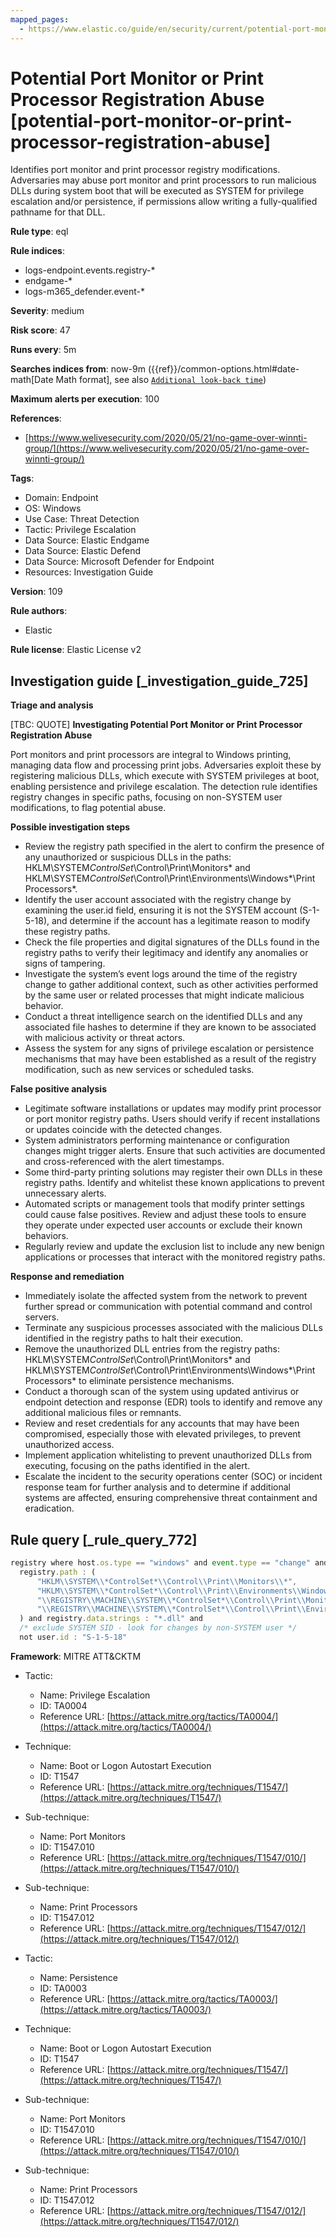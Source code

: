 ```yaml
---
mapped_pages:
  - https://www.elastic.co/guide/en/security/current/potential-port-monitor-or-print-processor-registration-abuse.html
---
```


# Potential Port Monitor or Print Processor Registration Abuse [potential-port-monitor-or-print-processor-registration-abuse]

Identifies port monitor and print processor registry modifications. Adversaries may abuse port monitor and print processors to run malicious DLLs during system boot that will be executed as SYSTEM for privilege escalation and/or persistence, if permissions allow writing a fully-qualified pathname for that DLL.

**Rule type**: eql

**Rule indices**:

* logs-endpoint.events.registry-*
* endgame-*
* logs-m365_defender.event-*

**Severity**: medium

**Risk score**: 47

**Runs every**: 5m

**Searches indices from**: now-9m ({{ref}}/common-options.html#date-math[Date Math format], see also [`Additional look-back time`](docs-content://solutions/security/detect-and-alert/create-detection-rule.md#rule-schedule))

**Maximum alerts per execution**: 100

**References**:

* [https://www.welivesecurity.com/2020/05/21/no-game-over-winnti-group/](https://www.welivesecurity.com/2020/05/21/no-game-over-winnti-group/)

**Tags**:

* Domain: Endpoint
* OS: Windows
* Use Case: Threat Detection
* Tactic: Privilege Escalation
* Data Source: Elastic Endgame
* Data Source: Elastic Defend
* Data Source: Microsoft Defender for Endpoint
* Resources: Investigation Guide

**Version**: 109

**Rule authors**:

* Elastic

**Rule license**: Elastic License v2

## Investigation guide [_investigation_guide_725]

**Triage and analysis**

[TBC: QUOTE]
**Investigating Potential Port Monitor or Print Processor Registration Abuse**

Port monitors and print processors are integral to Windows printing, managing data flow and processing print jobs. Adversaries exploit these by registering malicious DLLs, which execute with SYSTEM privileges at boot, enabling persistence and privilege escalation. The detection rule identifies registry changes in specific paths, focusing on non-SYSTEM user modifications, to flag potential abuse.

**Possible investigation steps**

* Review the registry path specified in the alert to confirm the presence of any unauthorized or suspicious DLLs in the paths: HKLM\SYSTEM*ControlSet*\Control\Print\Monitors\* and HKLM\SYSTEM*ControlSet*\Control\Print\Environments\Windows*\Print Processors\*.
* Identify the user account associated with the registry change by examining the user.id field, ensuring it is not the SYSTEM account (S-1-5-18), and determine if the account has a legitimate reason to modify these registry paths.
* Check the file properties and digital signatures of the DLLs found in the registry paths to verify their legitimacy and identify any anomalies or signs of tampering.
* Investigate the system’s event logs around the time of the registry change to gather additional context, such as other activities performed by the same user or related processes that might indicate malicious behavior.
* Conduct a threat intelligence search on the identified DLLs and any associated file hashes to determine if they are known to be associated with malicious activity or threat actors.
* Assess the system for any signs of privilege escalation or persistence mechanisms that may have been established as a result of the registry modification, such as new services or scheduled tasks.

**False positive analysis**

* Legitimate software installations or updates may modify print processor or port monitor registry paths. Users should verify if recent installations or updates coincide with the detected changes.
* System administrators performing maintenance or configuration changes might trigger alerts. Ensure that such activities are documented and cross-referenced with the alert timestamps.
* Some third-party printing solutions may register their own DLLs in these registry paths. Identify and whitelist these known applications to prevent unnecessary alerts.
* Automated scripts or management tools that modify printer settings could cause false positives. Review and adjust these tools to ensure they operate under expected user accounts or exclude their known behaviors.
* Regularly review and update the exclusion list to include any new benign applications or processes that interact with the monitored registry paths.

**Response and remediation**

* Immediately isolate the affected system from the network to prevent further spread or communication with potential command and control servers.
* Terminate any suspicious processes associated with the malicious DLLs identified in the registry paths to halt their execution.
* Remove the unauthorized DLL entries from the registry paths: HKLM\SYSTEM*ControlSet*\Control\Print\Monitors\* and HKLM\SYSTEM*ControlSet*\Control\Print\Environments\Windows*\Print Processors\* to eliminate persistence mechanisms.
* Conduct a thorough scan of the system using updated antivirus or endpoint detection and response (EDR) tools to identify and remove any additional malicious files or remnants.
* Review and reset credentials for any accounts that may have been compromised, especially those with elevated privileges, to prevent unauthorized access.
* Implement application whitelisting to prevent unauthorized DLLs from executing, focusing on the paths identified in the alert.
* Escalate the incident to the security operations center (SOC) or incident response team for further analysis and to determine if additional systems are affected, ensuring comprehensive threat containment and eradication.


## Rule query [_rule_query_772]

```js
registry where host.os.type == "windows" and event.type == "change" and
  registry.path : (
      "HKLM\\SYSTEM\\*ControlSet*\\Control\\Print\\Monitors\\*",
      "HKLM\\SYSTEM\\*ControlSet*\\Control\\Print\\Environments\\Windows*\\Print Processors\\*",
      "\\REGISTRY\\MACHINE\\SYSTEM\\*ControlSet*\\Control\\Print\\Monitors\\*",
      "\\REGISTRY\\MACHINE\\SYSTEM\\*ControlSet*\\Control\\Print\\Environments\\Windows*\\Print Processors\\*"
  ) and registry.data.strings : "*.dll" and
  /* exclude SYSTEM SID - look for changes by non-SYSTEM user */
  not user.id : "S-1-5-18"
```

**Framework**: MITRE ATT&CKTM

* Tactic:

    * Name: Privilege Escalation
    * ID: TA0004
    * Reference URL: [https://attack.mitre.org/tactics/TA0004/](https://attack.mitre.org/tactics/TA0004/)

* Technique:

    * Name: Boot or Logon Autostart Execution
    * ID: T1547
    * Reference URL: [https://attack.mitre.org/techniques/T1547/](https://attack.mitre.org/techniques/T1547/)

* Sub-technique:

    * Name: Port Monitors
    * ID: T1547.010
    * Reference URL: [https://attack.mitre.org/techniques/T1547/010/](https://attack.mitre.org/techniques/T1547/010/)

* Sub-technique:

    * Name: Print Processors
    * ID: T1547.012
    * Reference URL: [https://attack.mitre.org/techniques/T1547/012/](https://attack.mitre.org/techniques/T1547/012/)

* Tactic:

    * Name: Persistence
    * ID: TA0003
    * Reference URL: [https://attack.mitre.org/tactics/TA0003/](https://attack.mitre.org/tactics/TA0003/)

* Technique:

    * Name: Boot or Logon Autostart Execution
    * ID: T1547
    * Reference URL: [https://attack.mitre.org/techniques/T1547/](https://attack.mitre.org/techniques/T1547/)

* Sub-technique:

    * Name: Port Monitors
    * ID: T1547.010
    * Reference URL: [https://attack.mitre.org/techniques/T1547/010/](https://attack.mitre.org/techniques/T1547/010/)

* Sub-technique:

    * Name: Print Processors
    * ID: T1547.012
    * Reference URL: [https://attack.mitre.org/techniques/T1547/012/](https://attack.mitre.org/techniques/T1547/012/)



